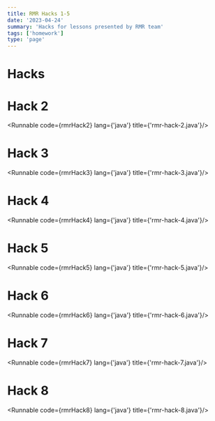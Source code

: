 ```yaml
---
title: RMR Hacks 1-5
date: '2023-04-24'
summary: 'Hacks for lessons presented by RMR team'
tags: ['homework']
type: 'page'
---
```


<script>
	import Runnable from '$components/Runnable.svelte';
	import rmrHack2 from './java-code/rmr/rmr-hack-2.java?raw';
	import rmrHack3 from './java-code/rmr/rmr-hack-3.java?raw';
	import rmrHack4 from './java-code/rmr/rmr-hack-4.java?raw';
	import rmrHack5 from './java-code/rmr/rmr-hack-5.java?raw';
	import rmrHack6 from './java-code/rmr/rmr-hack-6.java?raw';
	import rmrHack7 from './java-code/rmr/rmr-hack-7.java?raw';
	import rmrHack8 from './java-code/rmr/rmr-hack-8.java?raw';
</script>

# Hacks

# Hack 2

<Runnable code={rmrHack2} lang={'java'} title={'rmr-hack-2.java'}/>

# Hack 3

<Runnable code={rmrHack3} lang={'java'} title={'rmr-hack-3.java'}/>

# Hack 4

<Runnable code={rmrHack4} lang={'java'} title={'rmr-hack-4.java'}/>

# Hack 5

<Runnable code={rmrHack5} lang={'java'} title={'rmr-hack-5.java'}/>

# Hack 6

<Runnable code={rmrHack6} lang={'java'} title={'rmr-hack-6.java'}/>

# Hack 7

<Runnable code={rmrHack7} lang={'java'} title={'rmr-hack-7.java'}/>

# Hack 8

<Runnable code={rmrHack8} lang={'java'} title={'rmr-hack-8.java'}/>